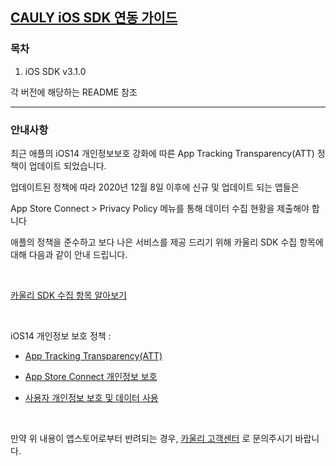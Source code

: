 [CAULY iOS SDK 연동 가이드](https://github.com/cauly/iOS-SDK/tree/master/Cauly3.1)
----

### 목차 
1. iOS SDK v3.1.0

각 버전에 해당하는 README 참조

-------------

### 안내사항

최근 애플의 iOS14 개인정보보호 강화에 따른 App Tracking Transparency(ATT) 정책이 업데이트 되었습니다.

업데이트된 정책에 따라 2020년 12월 8일 이후에 신규 및 업데이트 되는 앱들은

App Store Connect > Privacy Policy 메뉴를 통해 데이터 수집 현황을 제출해야 합니다

애플의 정책을 준수하고 보다 나은 서비스를 제공 드리기 위해 카울리 SDK 수집 항목에 대해 다음과 같이 안내 드립니다.

<br />

[카울리 SDK 수집 항목 알아보기](https://docs.google.com/spreadsheets/d/1-qHu6Vxn_qV86KciIjKNALF2n23wXA4v8cvvcpBjEVU/edit#gid=0)

<br />

iOS14 개인정보 보호 정책 :

* [App Tracking Transparency(ATT)](https://developer.apple.com/documentation/apptrackingtransparency)

* [App Store Connect 개인정보 보호](https://developer.apple.com/kr/news/?id=vlj9jty9)

* [사용자 개인정보 보호 및 데이터 사용](https://developer.apple.com/kr/app-store/user-privacy-and-data-use)

<br />

만약 위 내용이 앱스토어로부터 반려되는 경우, [카울리 고객센터](https://www.cauly.net/index.html#/common/contactUs/public) 로 문의주시기 바랍니다.
